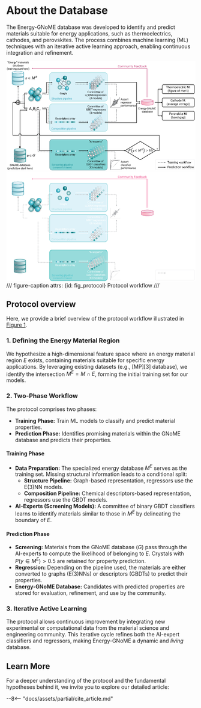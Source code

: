 # About the Database

The Energy-GNoME database was developed to identify and predict materials suitable for energy applications, such as thermoelectrics, cathodes, and perovskites.
The process combines machine learning (ML) techniques with an iterative active learning approach, enabling continuous integration and refinement.

![Workflow](../assets/img/about_db/workflow_light.png#only-light)
![Workflow](../assets/img/about_db/workflow_dark.png#only-dark)
/// figure-caption
    attrs: {id: fig_protocol}
Protocol workflow
///

## Protocol overview

Here, we provide a brief overview of the protocol workflow illustrated in [Figure 1](#fig_protocol).

### 1. Defining the Energy Material Region

We hypothesize a high-dimensional feature space where an energy material region $E$ exists, containing materials suitable for specific energy applications. By leveraging existing datasets (e.g., [MP][3] database), we identify the intersection $M^E = M \cap E$, forming the initial training set for our models.

### 2. Two-Phase Workflow

The protocol comprises two phases:

- **Training Phase:** Train ML models to classify and predict material properties.
- **Prediction Phase:** Identifies promising materials within the GNoME database and predicts their properties.

#### Training Phase

- **Data Preparation:** The specialized energy database $M^E$ serves as the training set. Missing structural information leads to a conditional split:
  - **Structure Pipeline:** Graph-based representation, regressors use the E(3)NN models.
  - **Composition Pipeline:** Chemical descriptors-based representation, regressors use the GBDT models.
- **AI-Experts (Screening Models):** A committee of binary GBDT classifiers learns to identify materials similar to those in $M^E$ by delineating the boundary of $E$.

#### Prediction Phase

- **Screening:** Materials from the GNoME database ($G$) pass through the AI-experts to compute the likelihood of belonging to $E$. Crystals with $P(y \in M^E) > 0.5$ are retained for property prediction.
- **Regression:** Depending on the pipeline used, the materials are either converted to graphs (E(3)NNs) or descriptors (GBDTs) to predict their properties.
- **Energy-GNoME Database:** Candidates with predicted properties are stored for evaluation, refinement, and use by the community.

### 3. Iterative Active Learning

The protocol allows continuous improvement by integrating new experimental or computational data from the material science and engineering community.
This iterative cycle refines both the AI-expert classifiers and regressors, making Energy-GNoME a dynamic and *living* database.

## Learn More

For a deeper understanding of the protocol and the fundamental hypotheses behind it, we invite you to explore our detailed article:

--8<-- "docs/assets/partial/cite_article.md"
